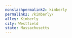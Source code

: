 ```yaml
---
﻿nonslashpermalink2: kimberly
permalink2: /kimberly/
alley: Kimberly
city: Westfield
state: Massachusetts
---
```

